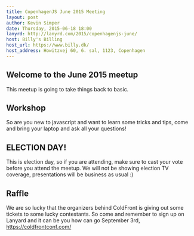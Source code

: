 ```yaml
---
title: CopenhagenJS June 2015 Meeting
layout: post
author: Kevin Simper
date: Thursday, 2015-06-18 18:00
lanyrd: http://lanyrd.com/2015/copenhagenjs-june/
host: Billy's Billing
host_url: https://www.billy.dk/
host_address: Howitzvej 60, 6. sal, 1123, Copenhagen
---
```


## Welcome to the June 2015 meetup

This meetup is going to take things back to basic.

## Workshop

So are you new to javascript and want to learn some tricks and tips, come and
bring your laptop and ask all your questions!

## ELECTION DAY!

This is election day, so if you are attending, make sure to cast your vote before you attend the meetup. We will not be showing election TV coverage, presentations will be business as usual :)


## Raffle

We are so lucky that the organizers behind ColdFront is giving out some tickets
to some lucky contestants. So come and remember to sign up on Lanyard and it can
be you how can go September 3rd, https://coldfrontconf.com/
